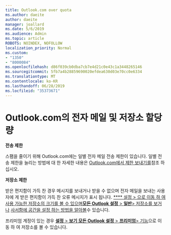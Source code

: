 ```yaml
---
title: Outlook.com over quota
ms.author: daeite
author: daeite
manager: joallard
ms.date: 5/6/2019
ms.audience: Admin
ms.topic: article
ROBOTS: NOINDEX, NOFOLLOW
localization_priority: Normal
ms.custom:
- "1350"
- "8000084"
ms.openlocfilehash: d86f039cb0dba7cb7e4d21c0e43c1a3448265146
ms.sourcegitcommit: 5fb7a4b28859690020efdea630d03e70cc0e6334
ms.translationtype: MT
ms.contentlocale: ko-KR
ms.lasthandoff: 06/28/2019
ms.locfileid: "35373671"
---
```

# <a name="email-and-storage-quota-in-outlookcom"></a>Outlook.com의 전자 메일 및 저장소 할당량

**전송 제한**

스팸을 줄이기 위해 Outlook.com에는 일별 전자 메일 전송 제한이 있습니다. 일별 전송 제한을 늘리는 방법에 대 한 자세한 내용은 [Outlook.com에서 제한 보내기를](https://support.office.com/article/279ee200-594c-40f0-9ec8-bb6af7735c2e)참조 하십시오.

**저장소 제한**

받은 편지함이 가득 찬 경우 메시지를 보내거나 받을 수 없으며 전자 메일을 보내는 사용자에 게 받은 편지함이 가득 찬 오류 메시지가 표시 됩니다. [ **** 설정 > 으로 이동 하 여 사용 가능한 저장소의 크기를 볼 수 있으며**모든 Outlook 설정** > **일반**> 저장소를 보거나](https://outlook.live.com/mail/options/general/storage) [사서함에 공간을 설정 하는 방법을 알아볼](https://support.office.com/article/7ac99134-69e5-4619-ac0b-2d313bba5e9e)수 있습니다.

프리미엄 계정이 있는 경우 [ **설정** > **보기 모든 Outlook 설정** > **프리미엄**> 기능](https://outlook.live.com/mail/options/premium/features)으로 이동 하 여 저장소를 볼 수 있습니다.